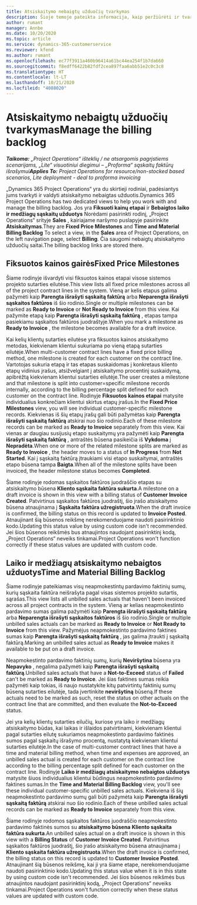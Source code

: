```yaml
---
title: Atsiskaitymo nebaigtų užduočių tvarkymas
description: Šioje temoje pateikta informacija, kaip peržiūrėti ir tvarkyti atsiskaitymo nebaigtas užduotis naudojant „Project Operations“.
author: rumant
manager: Annbe
ms.date: 10/20/2020
ms.topic: article
ms.service: dynamics-365-customerservice
ms.reviewer: kfend
ms.author: rumant
ms.openlocfilehash: ec77f3911a460b96414a61bc44ea254f1b7da660
ms.sourcegitcommit: f8edff6422b82fdf2cea897faa6abb51e2c0c3c8
ms.translationtype: HT
ms.contentlocale: lt-LT
ms.lasthandoff: 10/21/2020
ms.locfileid: "4088020"
---
```

# <a name="manage-the-billing-backlog"></a><span data-ttu-id="7110f-103">Atsiskaitymo nebaigtų užduočių tvarkymas</span><span class="sxs-lookup"><span data-stu-id="7110f-103">Manage the billing backlog</span></span>

<span data-ttu-id="7110f-104">_**Taikoma:** „Project Operations“ išteklių / ne atsargomis pagrįstiems scenarijams, „Lite“ visuotiniui diegimui – „Proforma“ sąskaitų faktūrų išrašymui_</span><span class="sxs-lookup"><span data-stu-id="7110f-104">_**Applies To:** Project Operations for resource/non-stocked based scenarios, Lite deployment - deal to proforma invoicing_</span></span>

<span data-ttu-id="7110f-105">„Dynamics 365 Project Operations“ yra du skirtieji rodiniai, padėsiantys jums tvarkyti ir valdyti atsiskaitymo nebaigtas užduotis.</span><span class="sxs-lookup"><span data-stu-id="7110f-105">Dynamics 365 Project Operations has two dedicated views to help you work with and manage the billing backlog.</span></span> <span data-ttu-id="7110f-106">Jos yra **Fiksuoti kainų etapai** ir **Bebaigtos laiko ir medžiagų sąskaitų užduotys** Norėdami pasirinkti rodinį, „Project Operations“ srityje **Sales** , kairiajame naršymo puslapyje pasirinkite **Atsiskaitymas**.</span><span class="sxs-lookup"><span data-stu-id="7110f-106">They are **Fixed Price Milestones** and **Time and Material Billing Backlog** To select a view, in the **Sales** area of Project Operations, on the left navigation page, select **Billing**.</span></span> <span data-ttu-id="7110f-107">Čia saugomi nebaigtų atsiskaitymo užduočių saitai.</span><span class="sxs-lookup"><span data-stu-id="7110f-107">The billing backlog links are stored there.</span></span>

## <a name="fixed-price-milestones"></a><span data-ttu-id="7110f-108">Fiksuotos kainos gairės</span><span class="sxs-lookup"><span data-stu-id="7110f-108">Fixed Price Milestones</span></span>

<span data-ttu-id="7110f-109">Šiame rodinyje išvardyti visi fiksuotos kainos etapai visose sistemos projekto sutarties eilutėse.</span><span class="sxs-lookup"><span data-stu-id="7110f-109">This view lists all fixed price milestones across all of the project contract lines in the system.</span></span> <span data-ttu-id="7110f-110">Vieną ar kelis etapus galima pažymėti kaip **Parengta išrašyti sąskaitą faktūrą** arba **Neparengta išrašyti sąskaitos faktūros** iš šio rodinio.</span><span class="sxs-lookup"><span data-stu-id="7110f-110">Single or multiple milestones can be marked as **Ready to Invoice** or **Not Ready to Invoice** from this view.</span></span> <span data-ttu-id="7110f-111">Kai pažymite etapą kaip **Parengta išrašyti sąskaitą faktūrą** , etapas tampa pasiekiamu sąskaitos faktūros juodraštyje.</span><span class="sxs-lookup"><span data-stu-id="7110f-111">When you mark a milestone as **Ready to Invoice** , the milestone becomes available for a draft invoice.</span></span>

<span data-ttu-id="7110f-112">Kai kelių klientų sutarties eilutėse yra fiksuotos kainos atsiskaitymo metodas, kiekvienam klientui sukuriama po vieną etapą sutarties eilutėje.</span><span class="sxs-lookup"><span data-stu-id="7110f-112">When multi-customer contract lines have a fixed price billing method, one milestone is created for each customer on the contract line.</span></span> <span data-ttu-id="7110f-113">Vartotojas sukuria etapą ir tas etapas suskaidomas į konkretaus kliento etapų vidinius įrašus, atsižvelgiant į atsiskaitymo procentinį suskaidymą, apibrėžtą kiekvienam klientui sutarties eilutėje.</span><span class="sxs-lookup"><span data-stu-id="7110f-113">The user creates a milestone and that milestone is split into customer=specific milestone records internally, according to the billing percentage split defined for each customer on the contract line.</span></span> <span data-ttu-id="7110f-114">Rodinyje **Fiksuotos kainos etapai** matysite individualius konkrečiam klientui skirtus etapų įrašus.</span><span class="sxs-lookup"><span data-stu-id="7110f-114">In the **Fixed Price Milestones** view, you will see individual customer-specific milestone records.</span></span> <span data-ttu-id="7110f-115">Kiekvienas iš šių etapų įrašų gali būti pažymėtas kaip **Parengta išrašyti sąskaitą faktūrą** atskirai nuo šio rodinio.</span><span class="sxs-lookup"><span data-stu-id="7110f-115">Each of these milestone records can be marked as **Ready to Invoice** separately from this view.</span></span> <span data-ttu-id="7110f-116">Kai vienas ar daugiau susijusių etapo suskaitymų yra pažymėti kaip **Parengta išrašyti sąskaitą faktūrą** , antraštės būsena pasikeičia iš **Vykdoma** į **Nepradėta**.</span><span class="sxs-lookup"><span data-stu-id="7110f-116">When one or more of the related milestone splits are marked as **Ready to Invoice** , the header moves to a status of **In Progress** from **Not Started**.</span></span> <span data-ttu-id="7110f-117">Kai į sąskaitą faktūrą įtraukiami visi etapo suskaitymai, antraštės etapo būsena tampa **Baigta**.</span><span class="sxs-lookup"><span data-stu-id="7110f-117">When all of the milestone splits have been invoiced, the header milestone status becomes **Completed**.</span></span>

<span data-ttu-id="7110f-118">Šiame rodinyje rodomas sąskaitos faktūros juodraščio etapas su atsiskaitymo būsena **Kliento sąskaita faktūra sukurta**.</span><span class="sxs-lookup"><span data-stu-id="7110f-118">A milestone on a draft invoice is shown in this view with a billing status of **Customer Invoice Created**.</span></span> <span data-ttu-id="7110f-119">Patvirtinus sąskaitos faktūros juodraštį, šio įrašo atsiskaitymo būsena atnaujinama į **Sąskaita faktūra užregistruota**.</span><span class="sxs-lookup"><span data-stu-id="7110f-119">When the draft invoice is confirmed, the billing status on this record is updated to **Invoice Posted**.</span></span> <span data-ttu-id="7110f-120">Atnaujinant šią būsenos reikšmę nerekomenduojame naudoti pasirinktinio kodo.</span><span class="sxs-lookup"><span data-stu-id="7110f-120">Updating this status value by using custom code isn't recommended.</span></span> <span data-ttu-id="7110f-121">Jei šios būsenos reikšmės bus atnaujintos naudojant pasirinktinį kodą, „Project Operations“ neveiks tinkamai.</span><span class="sxs-lookup"><span data-stu-id="7110f-121">Project Operations won't function correctly if these status values are updated with custom code.</span></span>

## <a name="time-and-material-billing-backlog"></a><span data-ttu-id="7110f-122">Laiko ir medžiagų atsiskaitymo nebaigtos užduotys</span><span class="sxs-lookup"><span data-stu-id="7110f-122">Time and Material Billing Backlog</span></span>

<span data-ttu-id="7110f-123">Šiame rodinyje pateikiamas visų neapmokestintų pardavimo faktinių sumų, kurių sąskaita faktūra neišrašyta pagal visas sistemos projekto sutartis, sąrašas.</span><span class="sxs-lookup"><span data-stu-id="7110f-123">This view lists all unbilled sales actuals that haven't been invoiced across all project contracts in the system.</span></span> <span data-ttu-id="7110f-124">Vieną ar kelias neapmokestinto pardavimo sumas galima pažymėti kaip **Parengta išrašyti sąskaitą faktūrą** arba **Neparengta išrašyti sąskaitos faktūros** iš šio rodinio.</span><span class="sxs-lookup"><span data-stu-id="7110f-124">Single or multiple unbilled sales actuals can be marked as **Ready to Invoice** or **Not Ready to Invoice** from this view.</span></span> <span data-ttu-id="7110f-125">Pažymėjus neapmokestinto pardavimo faktines sumas kaip **Parengta išrašyti sąskaitą faktūrą** , jas galima įtraukti į sąskaitą faktūrą.</span><span class="sxs-lookup"><span data-stu-id="7110f-125">Marking an unbilled sales actual as **Ready to Invoice** makes it available to be put on a draft invoice.</span></span>

<span data-ttu-id="7110f-126">Neapmokestinto pardavimo faktinių sumų, kurių **Neviršytina** būsena yra **Nepavyko** , negalima pažymėti kaip **Parengta išrašyti sąskaitą faktūrą**.</span><span class="sxs-lookup"><span data-stu-id="7110f-126">Unbilled sales actuals that have a **Not-to-Exceed** status of **Failed** can't be marked as **Ready to Invoice**.</span></span> <span data-ttu-id="7110f-127">Jei šias faktines sumas reikia pažymėti kaip tokias, iš naujo nustatykite kitų patvirtintų faktinių sumų būseną sutarties eilutėje, tada įvertinkite **neviršytiną** būseną.</span><span class="sxs-lookup"><span data-stu-id="7110f-127">If these actuals need to be marked as such, reset the status on other actuals on the contract line that are committed, and then evaluate the **Not-to-Exceed** status.</span></span>

<span data-ttu-id="7110f-128">Jei yra kelių klientų sutarties eilučių, kuriose yra laiko ir medžiagų atsiskaitymo būdas, kai laikas ir išlaidos patvirtinami, kiekvienam klientui pagal sutarties eilutę sukuriamos neapmokestinto pardavimo faktinės sumos pagal sąskaitų išrašymo procentą, nustatytą kiekvienam klientui sutarties eilutėje.</span><span class="sxs-lookup"><span data-stu-id="7110f-128">In the case of multi-customer contract lines that have a time and material billing method, when time and expenses are approved, an unbilled sales actual is created for each customer on the contract line according to the billing percentage split defined for each customer on the contract line.</span></span> <span data-ttu-id="7110f-129">Rodinyje **Laiko ir medžiagų atsiskaitymo nebaigtos užduotys** matysite šiuos individualius klientui būdingus neapmokestinto pardavimo faktines sumas.</span><span class="sxs-lookup"><span data-stu-id="7110f-129">In the **Time and Material Billing Backlog** view, you'll see these individual customer-specific unbilled sales actuals.</span></span> <span data-ttu-id="7110f-130">Kiekviena iš šių neapmokestinto pardavimo sumų gali būti pažymėta kaip **Parengta išrašyti sąskaitą faktūrą** atskirai nuo šio rodinio.</span><span class="sxs-lookup"><span data-stu-id="7110f-130">Each of these unbilled sales actual records can be marked as **Ready to Invoice** separately from this view.</span></span>

<span data-ttu-id="7110f-131">Šiame rodinyje rodomos sąskaitos faktūros juodraščio neapmokestinto pardavimo faktinės sumos su **atsiskaitymo būsena** **Kliento sąskaita faktūra sukurta**.</span><span class="sxs-lookup"><span data-stu-id="7110f-131">An unbilled sales actual on a draft invoice is shown in this view with a **Billing Status** of **Customer Invoice Created**.</span></span> <span data-ttu-id="7110f-132">Patvirtinus sąskaitos faktūros juodraštį, šio įrašo atsiskaitymo būsena atnaujinama į **Kliento sąskaita faktūra užregistruota**.</span><span class="sxs-lookup"><span data-stu-id="7110f-132">When the draft invoice is confirmed, the billing status on this record is updated to **Customer Invoice Posted**.</span></span> <span data-ttu-id="7110f-133">Atnaujinant šią būsenos reikšmę, kai ji yra šiame etape, nerekomenduojame naudoti pasirinktinio kodo.</span><span class="sxs-lookup"><span data-stu-id="7110f-133">Updating this status value when it is in this state by using custom code isn't recommended.</span></span> <span data-ttu-id="7110f-134">Jei šios būsenos reikšmės bus atnaujintos naudojant pasirinktinį kodą, „Project Operations“ neveiks tinkamai.</span><span class="sxs-lookup"><span data-stu-id="7110f-134">Project Operations won't function correctly when these status values are updated with custom code.</span></span>
